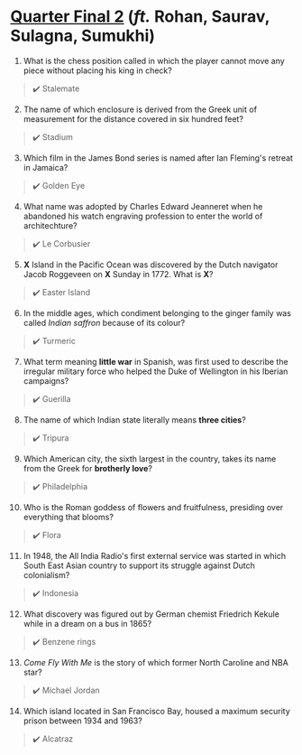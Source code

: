 # [Quarter Final 2](https://youtu.be/1y8Mt2SW3i8) (*ft.* Rohan, Saurav, Sulagna, Sumukhi)


1. What is the chess position called in which the player cannot move any piece without placing his king in check?
> :heavy_check_mark: Stalemate


2. The name of which enclosure is derived from the Greek unit of measurement for the distance covered in six hundred feet?
> :heavy_check_mark: Stadium


3. Which film in the James Bond series is named after Ian Fleming's retreat in Jamaica?
> :heavy_check_mark: Golden Eye


4. What name was adopted by Charles Edward Jeanneret when he abandoned his watch engraving profession to enter the world of architechture?
> :heavy_check_mark: Le Corbusier


5. **X** Island in the Pacific Ocean was discovered by the Dutch navigator Jacob Roggeveen on **X** Sunday in 1772. What is **X**?
> :heavy_check_mark: Easter Island


6. In the middle ages, which condiment belonging to the ginger family was called *Indian saffron* because of its colour?
> :heavy_check_mark: Turmeric


7. What term meaning **little war** in Spanish, was first used to describe the irregular military force who helped the Duke of Wellington in his Iberian campaigns?
> :heavy_check_mark: Guerilla


8. The name of which Indian state literally means **three cities**?
> :heavy_check_mark: Tripura


9. Which American city, the sixth largest in the country, takes its name from the Greek for **brotherly love**?
> :heavy_check_mark: Philadelphia


10. Who is the Roman goddess of flowers and fruitfulness, presiding over everything that blooms?
> :heavy_check_mark: Flora


11. In 1948, the All India Radio's first external service was started in which South East Asian country to support its struggle against Dutch colonialism?
> :heavy_check_mark: Indonesia


12. What discovery was figured out by German chemist Friedrich Kekule while in a dream on a bus in 1865?
> :heavy_check_mark: Benzene rings


13. *Come Fly With Me* is the story of which former North Caroline and NBA star?
> :heavy_check_mark: Michael Jordan


14. Which island located in San Francisco Bay, housed a maximum security prison between 1934 and 1963?
> :heavy_check_mark: Alcatraz